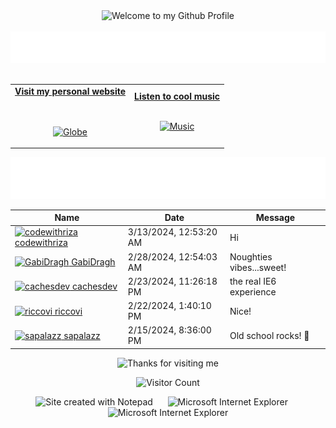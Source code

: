 <!-- "Hero" Header -->
<div align="center">
  <img src="https://github.com/BrunnerLivio/brunnerlivio/blob/master/images/welcome.png?raw=true" style="max-width: 100%;" alt="Welcome to my Github Profile" />
  <br />
  <br />
  <img height="50" alt="My Name is Livio and I like Node.js" src="images/personal_note.svg" />
  <br />
  <br />

</div>

<!-- Social -->
<table width="100%" align="center">
<tr>
<td align="center">
<a href="https://brunnerliv.io">
<strong>Visit my personal website </strong>
<br />
<br />
<br />

<p>

<img alt="Globe" height="80" src="images/globe.gif">
</a>
</p>

</td>


<td align="center">
<a href="https://www.youtube.com/watch?v=3YxaaGgTQYM&ab_channel=EvanescenceVEVO">
<strong>Listen to cool music</strong>
<br />
<br />


<p>
<img height="100" alt="Music" src="images/music.gif"> 
</a>
</p>

</td>
</tr>
</table>

<div align="center">
<a href="https://github.com/BrunnerLivio/brunnerlivio/issues/62#issuecomment-new"><img src="images/guestbook.svg"></a> 
</div>

<!-- Guestbook -->
| Name | Date | Message |
|---|---|---|
| <a href="https://github.com/codewithriza"><img width="24" src="https://avatars.githubusercontent.com/u/90960705?s=24&u=a9a6ee21b3029e47d317584b5eded07825c8ce26&v=4" alt="codewithriza" /> codewithriza</a> |3/13/2024, 12:53:20 AM|Hi|
| <a href="https://github.com/GabiDragh"><img width="24" src="https://avatars.githubusercontent.com/u/151403269?s=24&u=5c75e0f32630150200ba954e02aa921b95198bba&v=4" alt="GabiDragh" /> GabiDragh</a> |2/28/2024, 12:54:03 AM|Noughties vibes...sweet!|
| <a href="https://github.com/cachesdev"><img width="24" src="https://avatars.githubusercontent.com/u/59543366?s=24&u=9541239397ecb385c4aea4c28cb26143a158f0d1&v=4" alt="cachesdev" /> cachesdev</a> |2/23/2024, 11:26:18 PM|the real IE6 experience|
| <a href="https://github.com/riccovi"><img width="24" src="https://avatars.githubusercontent.com/u/103573129?s=24&v=4" alt="riccovi" /> riccovi</a> |2/22/2024, 1:40:10 PM|Nice!|
| <a href="https://github.com/sapalazz"><img width="24" src="https://avatars.githubusercontent.com/u/71673769?s=24&u=1e2eb801a5824c1033ac27aa640c6eab1f8dee9b&v=4" alt="sapalazz" /> sapalazz</a> |2/15/2024, 8:36:00 PM|Old school rocks! 👊|
<!-- /Guestbook -->

<!-- Footer -->

<div align="center">

<img height="120" alt="Thanks for visiting me" width="100%" src="https://raw.githubusercontent.com/BrunnerLivio/brunnerlivio/master/images/marquee.svg" />
<br />

![Visitor Count](https://profile-counter.glitch.me/brunnerlivio/count.svg)


<img src="https://raw.githubusercontent.com/BrunnerLivio/brunnerlivio/master/images/notepad.gif" alt="Site created with Notepad" height="30" />
<!-- "margin-right: whatever;" -->
<span>&nbsp;&nbsp;&nbsp;&nbsp;</span>  
<img src="https://raw.githubusercontent.com/BrunnerLivio/brunnerlivio/master/images/ie_logo.gif" alt="Microsoft Internet Explorer" />
<span>&nbsp;&nbsp;&nbsp;&nbsp;</span>  
<img src="https://raw.githubusercontent.com/BrunnerLivio/brunnerlivio/master/images/noframes.gif" alt="Microsoft Internet Explorer" />

</div>
